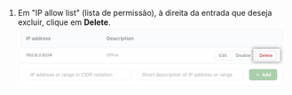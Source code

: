 1. Em "IP allow list" (lista de permissão), à direita da entrada que deseja excluir, clique em **Delete**. ![Botão para excluir endereço IP permitido](/assets/images/help/security/ip-address-delete-button.png)
